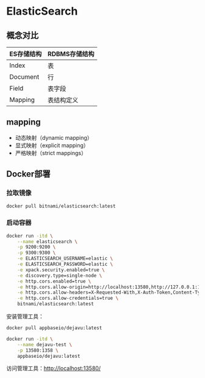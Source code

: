 # ElasticSearch

## 概念对比

| ES存储结构   | RDBMS存储结构 |
|----------|-----------|
| Index    | 表         |
| Document | 行         |
| Field    | 表字段       |
| Mapping  | 表结构定义     |

## mapping

- 动态映射（dynamic mapping）
- 显式映射（explicit mapping）
- 严格映射（strict mappings）

## Docker部署

### 拉取镜像

```bash
docker pull bitnami/elasticsearch:latest
```

### 启动容器

```bash
docker run -itd \
    --name elasticsearch \
    -p 9200:9200 \
    -p 9300:9300 \
    -e ELASTICSEARCH_USERNAME=elastic \
    -e ELASTICSEARCH_PASSWORD=elastic \
    -e xpack.security.enabled=true \
    -e discovery.type=single-node \
    -e http.cors.enabled=true \
    -e http.cors.allow-origin=http://localhost:13580,http://127.0.0.1:13580 \
    -e http.cors.allow-headers=X-Requested-With,X-Auth-Token,Content-Type,Content-Length,Authorization \
    -e http.cors.allow-credentials=true \
    bitnami/elasticsearch:latest
```

安装管理工具：

```bash
docker pull appbaseio/dejavu:latest

docker run -itd \
    --name dejavu-test \
    -p 13580:1358 \
    appbaseio/dejavu:latest
```

访问管理工具：<http://localhost:13580/>
